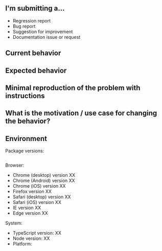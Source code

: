 <!--
  Please help us process GitHub issues faster by providing the following information.
  We might not be able to assist with issues missing important information.
-->

## I'm submitting a...
<!--
  Please submit 
  * Feature requests to our UserVoice Portal at https://goo.gl/HsVr7R
  * Support requests at https://www.telerik.com/account/support-tickets
-->

<!--  Leave one of the following options: -->
* Regression report <!-- A behavior that used to work and stopped working in a new release -->
* Bug report <!-- Please search for a similar issue before submitting -->
* Suggestion for improvement
* Documentation issue or request

## Current behavior
<!--
  * Describe how the issue manifests.
  * Check whether this is still an issue in the most recent package versions
-->

## Expected behavior
<!-- Describe what the desired behavior would be. -->

## Minimal reproduction of the problem with instructions
<!--
For bug reports please provide the *STEPS TO REPRODUCE* and if possible a *MINIMAL DEMO* of the problem. You can use https://plnkr.co or share your project in a public repository.

  1. Find an example in [the documentation](http://www.telerik.com/kendo-angular-ui/components/) that looks similar to your case.
  2. Open it in Plunker by using the **OPEN AS PLUNKER** button.
  3. Modify the plunk, so that the issue is reproducible in it. Try to include the minimum possible amount of code.
  4. Save the plunk by using the blue **Save** button at the top.
  5. Copy the link from the address bar of the browser.
-->

## What is the motivation / use case for changing the behavior?
<!-- Describe the motivation or the concrete use case. -->

## Environment

Package versions:
<!-- Paste the output from "npm ls --depth 0" in the code block below -->
```

```

Browser:
<!-- Leave only the browsers that you tested with -->
- Chrome (desktop) version XX
- Chrome (Android) version XX
- Chrome (iOS) version XX
- Firefox version XX
- Safari (desktop) version XX
- Safari (iOS) version XX
- IE version XX
- Edge version XX

System:
- TypeScript version: XX <!-- run tsc --version -->
- Node version: XX  <!-- run "node --version" and "npm --version"-->
- Platform:  <!-- Mac, Linux, Windows -->

<!-- Anything else relevant?  -->
